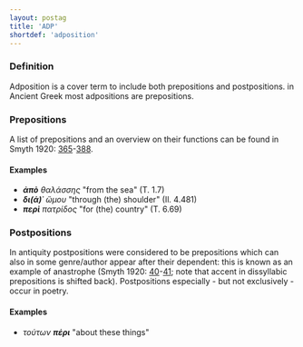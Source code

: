 ```yaml
---
layout: postag
title: 'ADP'
shortdef: 'adposition'
---
```


### Definition

Adposition is a cover term to include both prepositions and postpositions. in Ancient Greek most adpositions are prepositions.

### Prepositions

A list of prepositions and an overview on their functions can be found in Smyth 1920: <a href="http://www.perseus.tufts.edu/hopper/text?doc=Smyth+grammar+1636&fromdoc=Perseus%3Atext%3A1999.04.0007">365</a>-<a href="http://www.perseus.tufts.edu/hopper/text?doc=Smyth+grammar+1702&fromdoc=Perseus%3Atext%3A1999.04.0007">388</a>.

#### Examples

* <b>_ἀπὸ_</b> _θαλάσσης_ "from the sea" (T. 1.7) 
* <b>_δι(ά)᾽_</b> _ὤμου_ "through (the) shoulder" (Il. 4.481) 
* <b>_περὶ_</b> _πατρίδος_ "for (the) country" (T. 6.69)


### Postpositions

In antiquity postpositions were considered to be prepositions which can also in some genre/author appear after their dependent: this is known as an example of anastrophe (Smyth 1920: <a href="http://www.perseus.tufts.edu/hopper/text?doc=Smyth+grammar+175&fromdoc=Perseus%3Atext%3A1999.04.0007">40</a>-<a href="http://www.perseus.tufts.edu/hopper/text?doc=Smyth+grammar+175&fromdoc=Perseus%3Atext%3A1999.04.0007">41</a>; note that accent in dissyllabic prepositions is shifted back). Postpositions especially - but not exclusively - occur in poetry.

#### Examples

* _τούτων_ <b>_πἐρι_</b> "about these things"
